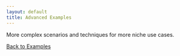 ```yaml
---
layout: default
title: Advanced Examples
---
```


More complex scenarios and techniques for more niche use cases.

[Back to Examples](/examples)

